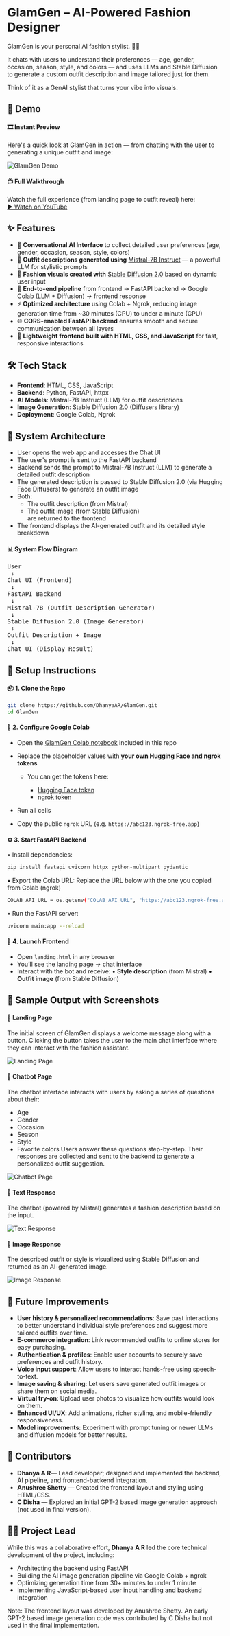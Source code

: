 # GlamGen – AI-Powered Fashion Designer

GlamGen is your personal AI fashion stylist. 🧠🎨  

It chats with users to understand their preferences — age, gender, occasion, season, style, and colors — and uses LLMs and Stable Diffusion to generate a custom outfit description and image tailored just for them.

Think of it as a GenAI stylist that turns your vibe into visuals.


## 🚀 Demo

#### 🎞️ Instant Preview  
Here's a quick look at GlamGen in action — from chatting with the user to generating a unique outfit and image:

![GlamGen Demo](demo/glamgen-demo.gif)

#### 📺 Full Walkthrough  
Watch the full experience (from landing page to outfit reveal) here:  
[▶️ Watch on YouTube](https://youtu.be/yE7tEPAcZpw)


## ✨ Features

- 💬 **Conversational AI Interface** to collect detailed user preferences (age, gender, occasion, season, style, colors)
- 🤖 **Outfit descriptions generated using** [Mistral-7B Instruct](https://huggingface.co/mistralai/Mistral-7B-Instruct-v0.1) — a        powerful LLM for stylistic prompts
- 🎨 **Fashion visuals created with** [Stable Diffusion 2.0](https://huggingface.co/stabilityai/stable-diffusion-2) based on dynamic     user input
- 🔁 **End-to-end pipeline** from frontend → FastAPI backend → Google Colab (LLM + Diffusion) → frontend response
- ⚡ **Optimized architecture** using Colab + Ngrok, reducing image generation time from ~30 minutes (CPU) to under a minute (GPU)
- 🌐 **CORS-enabled FastAPI backend** ensures smooth and secure communication between all layers
- 🧵 **Lightweight frontend built with HTML, CSS, and JavaScript** for fast, responsive interactions


## 🛠️ Tech Stack

- **Frontend**: HTML, CSS, JavaScript
- **Backend**: Python, FastAPI, httpx
- **AI Models**: Mistral-7B Instruct (LLM) for outfit descriptions
- **Image Generation**: Stable Diffusion 2.0 (Diffusers library)
- **Deployment**: Google Colab, Ngrok


## 🧠 System Architecture

- User opens the web app and accesses the Chat UI
- The user's prompt is sent to the FastAPI backend
- Backend sends the prompt to Mistral-7B Instruct (LLM) to generate a detailed outfit description
- The generated description is passed to Stable Diffusion 2.0 (via Hugging Face Diffusers) to generate an outfit image
- Both:
  - The outfit description (from Mistral)  
  - The outfit image (from Stable Diffusion)  
  are returned to the frontend
- The frontend displays the AI-generated outfit and its detailed style breakdown

#### 📊 System Flow Diagram

<pre>
User
 ↓
Chat UI (Frontend)
 ↓
FastAPI Backend
 ↓
Mistral-7B (Outfit Description Generator)
 ↓
Stable Diffusion 2.0 (Image Generator)
 ↓
Outfit Description + Image 
 ↓
Chat UI (Display Result)
</pre>


## 🧰 Setup Instructions


#### 📦 1. Clone the Repo

  ```bash
  git clone https://github.com/DhanyaAR/GlamGen.git
  cd GlamGen
  ```


#### 🧪 2. Configure Google Colab

- Open the [GlamGen Colab notebook](./Fashion_designer_AI.ipynb) included in this repo
- Replace the placeholder values with **your own Hugging Face and ngrok tokens**

  - You can get the tokens here:

    - [Hugging Face token](https://huggingface.co/settings/tokens)
    - [ngrok token](https://dashboard.ngrok.com/get-started/your-authtoken)
      
- Run all cells
- Copy the public `ngrok` URL (e.g. `https://abc123.ngrok-free.app`)


#### ⚙️ 3. Start FastAPI Backend

• Install dependencies:

  ```bash
  pip install fastapi uvicorn httpx python-multipart pydantic
  ```

• Export the Colab URL:
  Replace the URL below with the one you copied from Colab (ngrok)

  ```bash
  COLAB_API_URL = os.getenv("COLAB_API_URL", "https://abc123.ngrok-free.app")
  ```

• Run the FastAPI server:

  ```bash
  uvicorn main:app --reload
  ```


#### 💬 4. Launch Frontend

- Open `landing.html` in any browser
- You’ll see the landing page → chat interface
- Interact with the bot and receive:
  • **Style description** (from Mistral)
  • **Outfit image** (from Stable Diffusion)



## 🧪 Sample Output with Screenshots

#### 🔹 Landing Page
The initial screen of GlamGen displays a welcome message along with a button.
Clicking the button takes the user to the main chat interface where they can interact with the fashion assistant.

![Landing Page](screenshots/landing-page.png)

#### 🔹 Chatbot Page
The chatbot interface interacts with users by asking a series of questions about their:
- Age
- Gender
- Occasion
- Season
- Style
- Favorite colors
Users answer these questions step-by-step. Their responses are collected and sent to the backend to generate a personalized outfit suggestion.

![Chatbot Page](screenshots/chatbot-page.png)

#### 🔹 Text Response
The chatbot (powered by Mistral) generates a fashion description based on the input.

![Text Response](screenshots/text-response.png)

#### 🔹 Image Response
The described outfit or style is visualized using Stable Diffusion and returned as an AI-generated image.

![Image Response](screenshots/image-response.png)



## 🚀 Future Improvements

- **User history & personalized recommendations**: Save past interactions to better understand individual style preferences and suggest more tailored outfits over time.
- **E-commerce integration**: Link recommended outfits to online stores for easy purchasing.
- **Authentication & profiles**: Enable user accounts to securely save preferences and outfit history.
- **Voice input support**: Allow users to interact hands-free using speech-to-text.
- **Image saving & sharing**: Let users save generated outfit images or share them on social media.
- **Virtual try-on**: Upload user photos to visualize how outfits would look on them.
- **Enhanced UI/UX**: Add animations, richer styling, and mobile-friendly responsiveness.
- **Model improvements**: Experiment with prompt tuning or newer LLMs and diffusion models for better results.



## 🤝 Contributors

- **Dhanya A R**— Lead developer; designed and implemented the backend, AI pipeline, and frontend-backend integration.
- **Anushree Shetty** — Created the frontend layout and styling using HTML/CSS.
- **C Disha** — Explored an initial GPT-2 based image generation approach (not used in final version).


## 👩‍💻 Project Lead

While this was a collaborative effort, **Dhanya A R** led the core technical development of the project, including:

- Architecting the backend using FastAPI
- Building the AI image generation pipeline via Google Colab + ngrok
- Optimizing generation time from 30+ minutes to under 1 minute
- Implementing JavaScript-based user input handling and backend integration
  
Note: The frontend layout was developed by Anushree Shetty. An early GPT-2 based image generation code was contributed by C Disha but not used in the final implementation.








